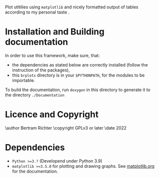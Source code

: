 Plot utitilies using `matplotlib` and nicely formatted output of tables according to my personal taste .

# Installation and Building documentation
In order to use this framework, make sure, that:
- the dependencies as stated below are correctly installed (follow the instruction of the packages),
- this `brplots` directory is in your `$PYTHONPATH`, for the modules to be importable.

To build the documentation, run `doxygen` in this directory to generate it to the directory `./Documentation`

# Licence and Copyright
\author Bertram Richter
\copyright GPLv3 or later
\date 2022

# Dependencies
- `Python >=3.?` (Developend under Python 3.9)
- `matplotlib >=3.5.0` for plotting and drawing graphs. See [matplotlib.org](https://matplotlib.org) for the documentation.
